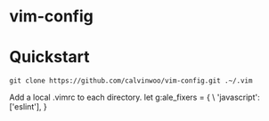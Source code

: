 # vim-config

# Quickstart
`git clone https://github.com/calvinwoo/vim-config.git .~/.vim`

Add a local .vimrc to each directory.
let g:ale_fixers = {
\   'javascript': ['eslint'],
\}
